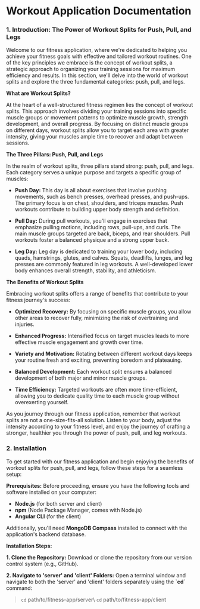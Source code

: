 # Workout Application Documentation

### 1. Introduction: The Power of Workout Splits for Push, Pull, and Legs

Welcome to our fitness application, where we're dedicated to helping you achieve your fitness goals with effective and tailored workout routines. One of the key principles we embrace is the concept of workout splits, a strategic approach to organizing your training sessions for maximum efficiency and results. In this section, we'll delve into the world of workout splits and explore the three fundamental categories: push, pull, and legs.

**What are Workout Splits?**

At the heart of a well-structured fitness regimen lies the concept of workout splits. This approach involves dividing your training sessions into specific muscle groups or movement patterns to optimize muscle growth, strength development, and overall progress. By focusing on distinct muscle groups on different days, workout splits allow you to target each area with greater intensity, giving your muscles ample time to recover and adapt between sessions.

**The Three Pillars: Push, Pull, and Legs**

In the realm of workout splits, three pillars stand strong: push, pull, and legs. Each category serves a unique purpose and targets a specific group of muscles:

- **Push Day:** This day is all about exercises that involve pushing movements, such as bench presses, overhead presses, and push-ups. The primary focus is on chest, shoulders, and triceps muscles. Push workouts contribute to building upper body strength and definition.

- **Pull Day:** During pull workouts, you'll engage in exercises that emphasize pulling motions, including rows, pull-ups, and curls. The main muscle groups targeted are back, biceps, and rear shoulders. Pull workouts foster a balanced physique and a strong upper back.

- **Leg Day:** Leg day is dedicated to training your lower body, including quads, hamstrings, glutes, and calves. Squats, deadlifts, lunges, and leg presses are commonly featured in leg workouts. A well-developed lower body enhances overall strength, stability, and athleticism.

**The Benefits of Workout Splits**

Embracing workout splits offers a range of benefits that contribute to your fitness journey's success:

- **Optimized Recovery:** By focusing on specific muscle groups, you allow other areas to recover fully, minimizing the risk of overtraining and injuries.

- **Enhanced Progress:** Intensified focus on target muscles leads to more effective muscle engagement and growth over time.

- **Variety and Motivation:** Rotating between different workout days keeps your routine fresh and exciting, preventing boredom and plateauing.

- **Balanced Development:** Each workout split ensures a balanced development of both major and minor muscle groups.

- **Time Efficiency:** Targeted workouts are often more time-efficient, allowing you to dedicate quality time to each muscle group without overexerting yourself.

As you journey through our fitness application, remember that workout splits are not a one-size-fits-all solution. Listen to your body, adjust the intensity according to your fitness level, and enjoy the journey of crafting a stronger, healthier you through the power of push, pull, and leg workouts.

### 2. Installation

To get started with our fitness application and begin enjoying the benefits of workout splits for push, pull, and legs, follow these steps for a seamless setup:

**Prerequisites:**
Before proceeding, ensure you have the following tools and software installed on your computer:

- **Node.js** (for both server and client)
- **npm** (Node Package Manager, comes with Node.js)
- **Angular CLI** (for the client)

Additionally, you'll need **MongoDB Compass** installed to connect with the application's backend database.

**Installation Steps:**

**1. Clone the Repository:**
Download or clone the repository from our version control system (e.g., GitHub).

**2. Navigate to 'server' and 'client' Folders:**
Open a terminal window and navigate to both the 'server' and 'client' folders separately using the **\`cd`** command:
> `cd` path/to/fitness-app/server\ `cd` path/to/fitness-app/client

